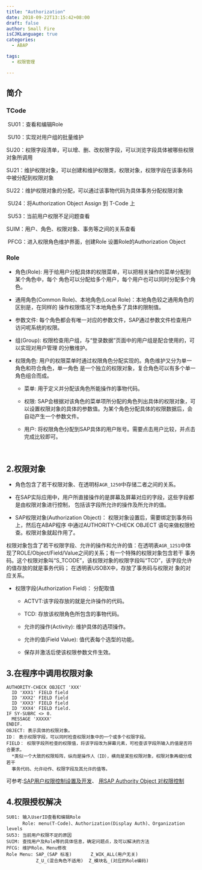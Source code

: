 ```yaml
---
title: "Authorization"
date: 2018-09-22T13:15:42+08:00
draft: false
author: Small Fire
isCJKLanguage: true
categories: 
  - ABAP

tags: 
  - 权限管理

---
```



## 简介

### TCode

​	SU01：查看和编辑Role

​	SU10：实现对用户组的批量维护


​	SU20：权限字段清单，可以增、删、改权限字段，可以浏览字段具体被哪些权限对象所调用

​	SU21：维护权限对象，可以创建和维护权限类，权限对象，权限字段在该事务码中被分配到权限对象

​	SU22：维护权限对象的分配，可以通过该事物代码为具体事务分配权限对象

​	SU24：将Authorization Object Assign 到 T-Code 上

​	SU53：当前用户权限不足问题查看

  SUIM：用户、角色、权限对象、事务等之间的关系查看

​	PFCG：进入权限角色维护界面，创建Role 设置Role的Authorization Object

### Role

- 角色(Role): 用于给用户分配具体的权限菜单，可以把相关操作的菜单分配到某个角色中，每个
  角色可以分配给多个用户，每个用户也可以同时分配多个角色。

- 通用角色(Common Role)、本地角色(Local Role)：本地角色较之通用角色的区别是，在同样的
  操作权限情况下本地角色多了具体的限制值。

- 参数文件: 每个角色都会有唯一对应的参数文件，SAP通过参数文件检查用户访问呢系统的权限。

- 组(Group): 权限检查用户组，与“登录数据”页面中的用户组是配合使用的，可以实现对用户管理
  的分散维护。

  

- 权限角色: 用户的权限菜单时通过权限角色分配实现的。角色维护又分为单一角色和符合角色，单一角色
           是一个独立的权限对象，复合角色可以有多个单一角色组合而成。
  	

  - 菜单: 用于定义并分配该角色所能操作的事物代码。

  - 权限: SAP会根据对该角色的菜单项所分配的角色列出具体的权限对象，可以设置权限对象的具体的参数值。为某个角色分配具体的权限数据后，会自动产生一个参数文件。
    	

  - 用户: 将权限角色分配到SAP具体的用户账号。需要点击用户比较，并点击完成比较即可。	

​		 

## 2.权限对象	

- 角色包含了若干权限对象、在透明标`AGR_1250`中存储二者之间的关系。

- 在SAP实际应用中，用户所直接操作的是屏幕及屏幕对应的字段，这些字段都是由权限对象进行控制，
  包括该字段所允许的操作及所允许的值。

- SAP权限对象(Authorization Object)： 权限对象设置后，需要绑定到事务码上，然后在ABAP程序
  中通过AUTHORITY-CHECK OBJECT 语句来做权限检查。权限对象就起作用了。

​	权限对象包含了若干权限字段、允许的操作和允许的值：在透明表`AGR_1251`中体现了ROLE/Object/Field/Value之间的关系；有一个特殊的权限对象包含若干
事务码。这个权限对象叫“S_TCODE”，该权限对象的权限字段叫“TCD”，该字段允许的值存放的就是事务代码；
在透明表USOBX中，存放了事务码与权限对 象的对应关系。 

- 权限字段(Authorization Field)： 分配取值 
  	

  - ACTVT:该字段存放的就是允许操作的代码。
    	
  - TCD: 存放该权限角色所包含的事物代码。

  - 允许的操作(Activity):  维护具体的选项操作。

  - 允许的值(Field Value): 值代表每个选型的功能。
    	

  - 保存并激活后使该权限参数文件生效。

## 3.在程序中调用权限对象
```JS
AUTHORITY-CHECK OBJECT 'XXX'
  ID 'XXX1' FIELD field
  ID 'XXX2' FIELD field
  ID 'XXX3' FIELD field
  ID 'XXX4' FIELD field.
IF SY-SUBRC <> 0.
  MESSAGE 'XXXXX'
ENDIF.
OBJECT: 表示具体的权限对象。
ID： 表示权限字段，可以同时检查权限对象中的一个或多个权限字段。
FIELD： 权限字段所检查的权限值，将该字段改为屏幕元素，可检查该字段所输入的值是否符合要求。
  *类似一个大致的权限矩阵，纵向是操作人（ID），横向是某些权限对象，权限对象再细分成若干
  事务代码、允许动作、权限字段及其允许的值等。
```
可参考:[SAP用户权限控制设置及开发](https://blog.csdn.net/candy_mmyy/article/details/54906571)、 [用SAP Authority Object 对权限控制](https://www.cnblogs.com/long2006sky/archive/2009/06/07/1498029.html)

## 4.权限授权解决

```JS
SU01: 输入UserID查看和编辑Role
	  Role: menu(T-Code)、Authorization(Display Auth)、Organization levels
SU53: 当前用户权限不足的原因
SUIM: 查找用户及Role等的具体信息，确定问题点，及可以解决的方法
PFCG: 维护Role、Menu修改
Role Menu: SAP_(SAP 标准)       Z_WIK_ALL(用户无关)
		   Z_U_(混合角色不适用)  Z_模块名_(对应的Role编码)
```
